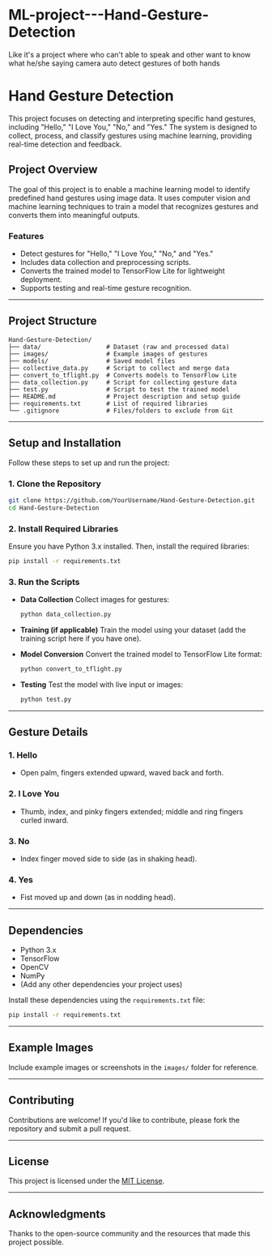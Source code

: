 # ML-project---Hand-Gesture-Detection
Like it's a project where who can't able to speak and other want to know what he/she saying camera auto detect gestures of both hands
# Hand Gesture Detection

This project focuses on detecting and interpreting specific hand gestures, including "Hello," "I Love You," "No," and "Yes." The system is designed to collect, process, and classify gestures using machine learning, providing real-time detection and feedback.

## Project Overview

The goal of this project is to enable a machine learning model to identify predefined hand gestures using image data. It uses computer vision and machine learning techniques to train a model that recognizes gestures and converts them into meaningful outputs.

### Features
- Detect gestures for "Hello," "I Love You," "No," and "Yes."
- Includes data collection and preprocessing scripts.
- Converts the trained model to TensorFlow Lite for lightweight deployment.
- Supports testing and real-time gesture recognition.

---

## Project Structure

```
Hand-Gesture-Detection/
├── data/                  # Dataset (raw and processed data)
├── images/                # Example images of gestures
├── models/                # Saved model files
├── collective_data.py     # Script to collect and merge data
├── convert_to_tflight.py  # Converts models to TensorFlow Lite
├── data_collection.py     # Script for collecting gesture data
├── test.py                # Script to test the trained model
├── README.md              # Project description and setup guide
├── requirements.txt       # List of required libraries
└── .gitignore             # Files/folders to exclude from Git
```

---

## Setup and Installation

Follow these steps to set up and run the project:

### 1. Clone the Repository

```bash
git clone https://github.com/YourUsername/Hand-Gesture-Detection.git
cd Hand-Gesture-Detection
```

### 2. Install Required Libraries

Ensure you have Python 3.x installed. Then, install the required libraries:

```bash
pip install -r requirements.txt
```

### 3. Run the Scripts

- **Data Collection**
  Collect images for gestures:
  ```bash
  python data_collection.py
  ```

- **Training (if applicable)**
  Train the model using your dataset (add the training script here if you have one).

- **Model Conversion**
  Convert the trained model to TensorFlow Lite format:
  ```bash
  python convert_to_tflight.py
  ```

- **Testing**
  Test the model with live input or images:
  ```bash
  python test.py
  ```

---

## Gesture Details

### 1. Hello
- Open palm, fingers extended upward, waved back and forth.

### 2. I Love You
- Thumb, index, and pinky fingers extended; middle and ring fingers curled inward.

### 3. No
- Index finger moved side to side (as in shaking head).

### 4. Yes
- Fist moved up and down (as in nodding head).

---

## Dependencies

- Python 3.x
- TensorFlow
- OpenCV
- NumPy
- (Add any other dependencies your project uses)

Install these dependencies using the `requirements.txt` file:

```bash
pip install -r requirements.txt
```

---

## Example Images

Include example images or screenshots in the `images/` folder for reference.

---

## Contributing

Contributions are welcome! If you'd like to contribute, please fork the repository and submit a pull request.

---

## License

This project is licensed under the [MIT License](LICENSE).

---

## Acknowledgments

Thanks to the open-source community and the resources that made this project possible.
